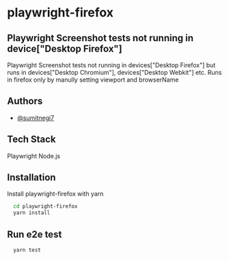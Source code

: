 # playwright-firefox

## Playwright Screenshot tests not running in device["Desktop Firefox"]

Playwright Screenshot tests not running in devices["Desktop Firefox"] but runs in devices["Desktop Chromium"], devices["Desktop Webkit"] etc.
Runs in firefox only by manully setting viewport and browserName


  
## Authors

- [@sumitnegi7](https://www.github.com/sumitnegi7)

  
## Tech Stack

Playwright Node.js

  
## Installation

Install playwright-firefox with yarn

```bash
  cd playwright-firefox
  yarn install
```

## Run e2e test

```bash
  yarn test
```
    
